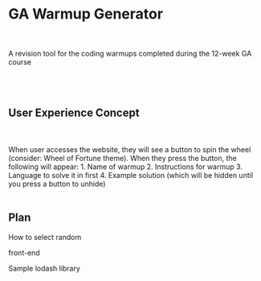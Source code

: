 <h1>GA Warmup Generator</h1>
<br></br>
A revision tool for the coding warmups completed during the 12-week GA course
<br></br>
<br></br>
<h2>User Experience Concept</h2>
<br></br>
When user accesses the website, they will see a button to spin the wheel (consider: Wheel of Fortune theme). When they press the button, the following will appear:
1. Name of warmup
2. Instructions for warmup
3. Language to solve it in first
4. Example solution (which will be hidden until you press a button to unhide)
<br></br>
<h2>Plan</h2>

How to select random

front-end 

Sample lodash library